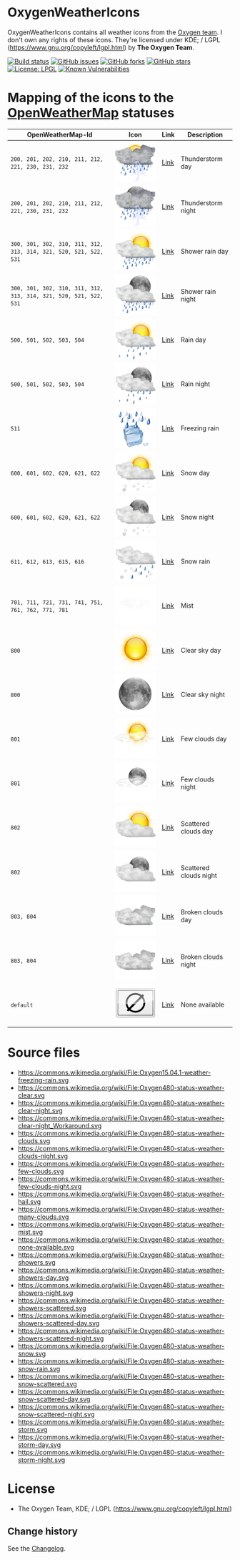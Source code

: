 OxygenWeatherIcons
====================================

OxygenWeatherIcons contains all weather icons from the [Oxygen team](http://www.oxygen-icons.org/). I don't own any rights of these icons. They're licensed under KDE; / LGPL (https://www.gnu.org/copyleft/lgpl.html) by **The Oxygen Team**.

[![Build status](https://ci.appveyor.com/api/projects/status/bvmjc4njeqyp9yny?svg=true)](https://ci.appveyor.com/project/SeppPenner/oxygenweathericons)
[![GitHub issues](https://img.shields.io/github/issues/SeppPenner/OxygenWeatherIcons.svg)](https://github.com/SeppPenner/OxygenWeatherIcons/issues)
[![GitHub forks](https://img.shields.io/github/forks/SeppPenner/OxygenWeatherIcons.svg)](https://github.com/SeppPenner/OxygenWeatherIcons/network)
[![GitHub stars](https://img.shields.io/github/stars/SeppPenner/OxygenWeatherIcons.svg)](https://github.com/SeppPenner/OxygenWeatherIcons/stargazers)
[![License: LPGL](https://img.shields.io/badge/License-LPGL-blue.svg)](https://raw.githubusercontent.com/SeppPenner/OxygenWeatherIcons/master/License.txt)
[![Known Vulnerabilities](https://snyk.io/test/github/SeppPenner/OxygenWeatherIcons/badge.svg)](https://snyk.io/test/github/SeppPenner/OxygenWeatherIcons)

# Mapping of the icons to the [OpenWeatherMap](https://openweathermap.org/weather-conditions) statuses

|OpenWeatherMap-Id|Icon|Link|Description|
|-|-|-|-|
|`200, 201, 202, 210, 211, 212, 221, 230, 231, 232`|![](storm-day.svg)|[Link](https://commons.wikimedia.org/wiki/File:Oxygen480-status-weather-storm-day.svg)|Thunderstorm day|
|`200, 201, 202, 210, 211, 212, 221, 230, 231, 232`|![](storm-night.svg)|[Link](https://commons.wikimedia.org/wiki/File:Oxygen480-status-weather-storm-night.svg)|Thunderstorm night|
|`300, 301, 302, 310, 311, 312, 313, 314, 321, 520, 521, 522, 531`|![](showers-day.svg)|[Link](https://commons.wikimedia.org/wiki/File:Oxygen480-status-weather-showers-day.svg)|Shower rain day|
|`300, 301, 302, 310, 311, 312, 313, 314, 321, 520, 521, 522, 531`|![](showers-night.svg)|[Link](https://commons.wikimedia.org/wiki/File:Oxygen480-status-weather-showers-night.svg)|Shower rain night|
|`500, 501, 502, 503, 504`|![](showers-scattered-day.svg)|[Link](https://commons.wikimedia.org/wiki/File:Oxygen480-status-weather-showers-scattered-day.svg)|Rain day|
|`500, 501, 502, 503, 504`|![](showers-scattered-night.svg)|[Link](https://commons.wikimedia.org/wiki/File:Oxygen480-status-weather-showers-scattered-night.svg)|Rain night|
|`511`|![](freezing-rain.svg)|[Link](https://commons.wikimedia.org/wiki/File:Oxygen15.04.1-weather-freezing-rain.svg)|Freezing rain|
|`600, 601, 602, 620, 621, 622`|![](snow-scattered-day.svg)|[Link](https://commons.wikimedia.org/wiki/File:Oxygen480-status-weather-snow-scattered-day.svg)|Snow day|
|`600, 601, 602, 620, 621, 622`|![](snow-scattered-night.svg)|[Link](https://commons.wikimedia.org/wiki/File:Oxygen480-status-weather-snow-scattered-night.svg)|Snow night|
|`611, 612, 613, 615, 616`|![](snow-rain.svg)|[Link](https://commons.wikimedia.org/wiki/File:Oxygen480-status-weather-snow-rain.svg)|Snow rain|
|`701, 711, 721, 731, 741, 751, 761, 762, 771, 781`|![](mist.svg)|[Link](https://commons.wikimedia.org/wiki/File:Oxygen480-status-weather-mist.svg)|Mist|
|`800`|![](clear.svg)|[Link](https://commons.wikimedia.org/wiki/File:Oxygen480-status-weather-clear.svg)|Clear sky day|
|`800`|![](clear-night.svg)|[Link](https://commons.wikimedia.org/wiki/File:Oxygen480-status-weather-clear-night.svg)|Clear sky night|
|`801`|![](few-clouds.svg)|[Link](https://commons.wikimedia.org/wiki/File:Oxygen480-status-weather-few-clouds.svg)|Few clouds day|
|`801`|![](few-clouds-night.svg)|[Link](https://commons.wikimedia.org/wiki/File:Oxygen480-status-weather-few-clouds-night.svg)|Few clouds night|
|`802`|![](clouds.svg)|[Link](https://commons.wikimedia.org/wiki/File:Oxygen480-status-weather-clouds.svg)|Scattered clouds day|
|`802`|![](clouds-night.svg)|[Link](https://commons.wikimedia.org/wiki/File:Oxygen480-status-weather-clouds-night.svg)|Scattered clouds night|
|`803, 804`|![](many-clouds.svg)|[Link](https://commons.wikimedia.org/wiki/File:Oxygen480-status-weather-many-clouds.svg)|Broken clouds day|
|`803, 804`|![](many-clouds.svg)|[Link](https://commons.wikimedia.org/wiki/File:Oxygen480-status-weather-many-clouds.svg)|Broken clouds night|
|`default`|![](none-available.svg)|[Link](https://commons.wikimedia.org/wiki/File:Oxygen480-status-weather-none-available.svg)|None available|

# Source files

* https://commons.wikimedia.org/wiki/File:Oxygen15.04.1-weather-freezing-rain.svg
* https://commons.wikimedia.org/wiki/File:Oxygen480-status-weather-clear.svg
* https://commons.wikimedia.org/wiki/File:Oxygen480-status-weather-clear-night.svg
* https://commons.wikimedia.org/wiki/File:Oxygen480-status-weather-clear-night_Workaround.svg
* https://commons.wikimedia.org/wiki/File:Oxygen480-status-weather-clouds.svg
* https://commons.wikimedia.org/wiki/File:Oxygen480-status-weather-clouds-night.svg
* https://commons.wikimedia.org/wiki/File:Oxygen480-status-weather-few-clouds.svg
* https://commons.wikimedia.org/wiki/File:Oxygen480-status-weather-few-clouds-night.svg
* https://commons.wikimedia.org/wiki/File:Oxygen480-status-weather-hail.svg
* https://commons.wikimedia.org/wiki/File:Oxygen480-status-weather-many-clouds.svg
* https://commons.wikimedia.org/wiki/File:Oxygen480-status-weather-mist.svg
* https://commons.wikimedia.org/wiki/File:Oxygen480-status-weather-none-available.svg
* https://commons.wikimedia.org/wiki/File:Oxygen480-status-weather-showers.svg
* https://commons.wikimedia.org/wiki/File:Oxygen480-status-weather-showers-day.svg
* https://commons.wikimedia.org/wiki/File:Oxygen480-status-weather-showers-night.svg
* https://commons.wikimedia.org/wiki/File:Oxygen480-status-weather-showers-scattered.svg
* https://commons.wikimedia.org/wiki/File:Oxygen480-status-weather-showers-scattered-day.svg
* https://commons.wikimedia.org/wiki/File:Oxygen480-status-weather-showers-scattered-night.svg
* https://commons.wikimedia.org/wiki/File:Oxygen480-status-weather-snow.svg
* https://commons.wikimedia.org/wiki/File:Oxygen480-status-weather-snow-rain.svg
* https://commons.wikimedia.org/wiki/File:Oxygen480-status-weather-snow-scattered.svg
* https://commons.wikimedia.org/wiki/File:Oxygen480-status-weather-snow-scattered-day.svg
* https://commons.wikimedia.org/wiki/File:Oxygen480-status-weather-snow-scattered-night.svg
* https://commons.wikimedia.org/wiki/File:Oxygen480-status-weather-storm.svg
* https://commons.wikimedia.org/wiki/File:Oxygen480-status-weather-storm-day.svg
* https://commons.wikimedia.org/wiki/File:Oxygen480-status-weather-storm-night.svg

# License

* The Oxygen Team, KDE; / LGPL (https://www.gnu.org/copyleft/lgpl.html)

Change history
--------------

See the [Changelog](https://github.com/SeppPenner/OxygenWeatherIcons/blob/master/Changelog.md).
